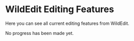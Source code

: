 # WildEdit Editing Features

Here you can see all current editing features from WildEdit.

No progress has been made yet.